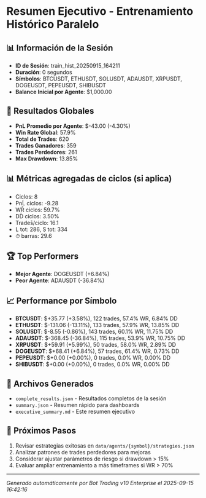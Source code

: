 # Resumen Ejecutivo - Entrenamiento Histórico Paralelo

## 📊 Información de la Sesión
- **ID de Sesión**: train_hist_20250915_164211
- **Duración**: 0 segundos
- **Símbolos**: BTCUSDT, ETHUSDT, SOLUSDT, ADAUSDT, XRPUSDT, DOGEUSDT, PEPEUSDT, SHIBUSDT
- **Balance Inicial por Agente**: $1,000.00

## 🎯 Resultados Globales
- **PnL Promedio por Agente**: $-43.00 (-4.30%)
- **Win Rate Global**: 57.9%
- **Total de Trades**: 620
- **Trades Ganadores**: 359
- **Trades Perdedores**: 261
- **Max Drawdown**: 13.85%

## 📊 Métricas agregadas de ciclos (si aplica)
- Ciclos: 8
- PnL̄ ciclos: -9.28
- WR̄ ciclos: 59.7%
- DD̄ ciclos: 3.50%
- Trades̄/ciclo: 16.1
- L tot: 286, S tot: 334
- ⏱̄ barras: 29.6


## 🏆 Top Performers
- **Mejor Agente**: DOGEUSDT (+6.84%)
- **Peor Agente**: ADAUSDT (-36.84%)

## 📈 Performance por Símbolo
- **BTCUSDT**: $+35.77 (+3.58%), 122 trades, 57.4% WR, 6.84% DD
- **ETHUSDT**: $-131.06 (-13.11%), 133 trades, 57.9% WR, 13.85% DD
- **SOLUSDT**: $-8.55 (-0.86%), 143 trades, 60.1% WR, 11.75% DD
- **ADAUSDT**: $-368.45 (-36.84%), 115 trades, 53.9% WR, 10.75% DD
- **XRPUSDT**: $+59.91 (+5.99%), 50 trades, 58.0% WR, 2.89% DD
- **DOGEUSDT**: $+68.41 (+6.84%), 57 trades, 61.4% WR, 0.73% DD
- **PEPEUSDT**: $+0.00 (+0.00%), 0 trades, 0.0% WR, 0.00% DD
- **SHIBUSDT**: $+0.00 (+0.00%), 0 trades, 0.0% WR, 0.00% DD

## 📁 Archivos Generados
- `complete_results.json` - Resultados completos de la sesión
- `summary.json` - Resumen rápido para dashboards
- `executive_summary.md` - Este resumen ejecutivo

## 🎯 Próximos Pasos
1. Revisar estrategias exitosas en `data/agents/{symbol}/strategies.json`
2. Analizar patrones de trades perdedores para mejoras
3. Considerar ajustar parámetros de riesgo si drawdown > 15%
4. Evaluar ampliar entrenamiento a más timeframes si WR > 70%

---
*Generado automáticamente por Bot Trading v10 Enterprise el 2025-09-15 16:42:16*
